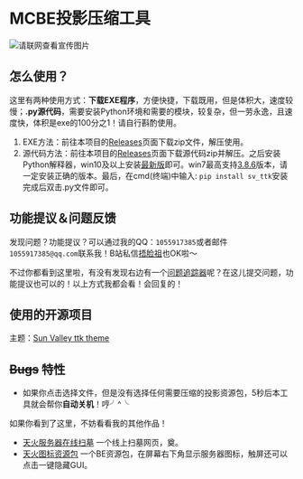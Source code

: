 # MCBE投影压缩工具
  
 ![请联网查看宣传图片](https://horrion.top/saomu/1.png)
 ## 怎么使用？
 这里有两种使用方式：**下载EXE程序**，方便快捷，下载既用，但是体积大，速度较慢；**.py源代码**，需要安装Python环境和需要的模块，较复杂，但一劳永逸，且速度快，体积是exe的100分之1！请自行斟酌使用。

 1. EXE方法：前往本项目的[Releases](https://github.com/Wulian233/MCBE-Litematica-compress/releases/)页面下载zip文件，解压使用。
 2. 源代码方法：前往本项目的[Releases](https://github.com/Wulian233/MCBE-Litematica-compress/releases/)页面下载源代码zip并解压。之后安装Python解释器，win10及以上安装[最新版](https://www.python.org/downloads/release/python-3105/)即可。win7最高支持[3.8.6](https://www.python.org/downloads/release/python-386/)版本，请一定安装正确的版本。最后，在cmd(终端)中输入:
  `pip install sv_ttk`安装完成后双击.py文件即可。
 
 ## 功能提议＆问题反馈
 发现问题？功能提议？可以通过我的QQ：`1055917385`或者邮件`1055917385@qq.com`联系我！B站私信[捂脸祖](https://m.bilibili.com/space/449728222/)也OK啦～
 
 不过你都看到这里啦，有没有发现右边有一个[问题追踪器](https://github.com/Wulian233/MCBE-Litematica-compress/issues)呢？在这儿提交问题，功能提议也可以的！以上方式我都会看！会回复的！
  
 ## 使用的开源项目
 主题：[Sun Valley ttk theme](https://github.com/rdbende/Sun-Valley-ttk-theme)
 ## ~~Bugs~~ 特性
 - 如果你点击选择文件，但是没有选择任何需要压缩的投影资源包，5秒后本工具就会帮你**自动关机**！哼╯^╰
 
 如果你看到了这里，不妨看看我的其他作品！
 - [天火服务器在线扫墓](https://horrion.top/saomu) 一个线上扫墓网页，奠。
 - [天火图标资源包](https://horrion.top/pack.html) 一个BE资源包，在屏幕右下角显示服务器图标，触屏还可以点击一键隐藏GUI。
